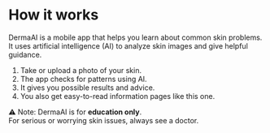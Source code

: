 # How it works

DermaAI is a mobile app that helps you learn about common skin problems.  
It uses artificial intelligence (AI) to analyze skin images and give helpful guidance.

1. Take or upload a photo of your skin.  
2. The app checks for patterns using AI.  
3. It gives you possible results and advice.  
4. You also get easy-to-read information pages like this one.  

⚠️ Note: DermaAI is for **education only**.  
For serious or worrying skin issues, always see a doctor.
